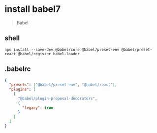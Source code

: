# install babel7

> Babel

## shell

```shell
npm install --save-dev @babel/core @babel/preset-env @babel/preset-react @babel/register babel-loader
```

## .babelrc

```json
{
  "presets": ["@babel/preset-env", "@babel/react"],
  "plugins": [
    [
      "@babel/plugin-proposal-decorators",
      {
        "legacy": true
      }
    ]
  ]
}
```
